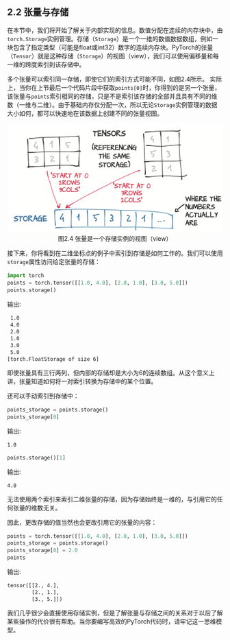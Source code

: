 ## 2.2 张量与存储

在本节中，我们将开始了解关于内部实现的信息。数值分配在连续的内存块中，由`torch.Storage`实例管理。存储（`Storage`）是一个一维的数值数据数组，例如一块包含了指定类型（可能是float或int32）数字的连续内存块。PyTorch的张量（`Tensor`）就是这种存储（`Storage`）的视图（view），我们可以使用偏移量和每一维的跨度索引到该存储中。

多个张量可以索引同一存储，即使它们的索引方式可能不同，如图2.4所示。 实际上，当你在上节最后一个代码片段中获取`points[0]`时，你得到的是另一个张量，该张量与`points`索引相同的存储，只是不是索引该存储的全部并且具有不同的维数（一维与二维）。由于基础内存仅分配一次，所以无论`Storage`实例管理的数据大小如何，都可以快速地在该数据上创建不同的张量视图。

<div align=center>
<img width="600" src="../img/chapter2/2.4.png" alt="2.4"/>
</div>
<div align=center>图2.4 张量是一个存储实例的视图（view）</div>

接下来，你将看到在二维坐标点的例子中索引到存储是如何工作的。我们可以使用`storage`属性访问给定张量的存储：

``` python
import torch
points = torch.tensor([[1.0, 4.0], [2.0, 1.0], [3.0, 5.0]])
points.storage()
```
输出:
```
 1.0
 4.0
 2.0
 1.0
 3.0
 5.0
[torch.FloatStorage of size 6]
```

即使张量具有三行两列，但内部的存储却是大小为6的连续数组。从这个意义上讲，张量知道如何将一对索引转换为存储中的某个位置。

还可以手动索引到存储中：
``` python
points_storage = points.storage()
points_storage[0]
```
输出:
```
1.0
```

``` python
points.storage()[1]
```
输出:
```
4.0
```

无法使用两个索引来索引二维张量的存储，因为存储始终是一维的，与引用它的任何张量的维数无关。

因此，更改存储的值当然也会更改引用它的张量的内容：

``` python
points = torch.tensor([[1.0, 4.0], [2.0, 1.0], [3.0, 5.0]])
points_storage = points.storage()
points_storage[0] = 2.0
points
```
输出:
```
tensor([[2., 4.],
        [2., 1.],
        [3., 5.]])
```

我们几乎很少会直接使用存储实例，但是了解张量与存储之间的关系对于以后了解某些操作的代价很有帮助。当你要编写高效的PyTorch代码时，请牢记这一思维模型。